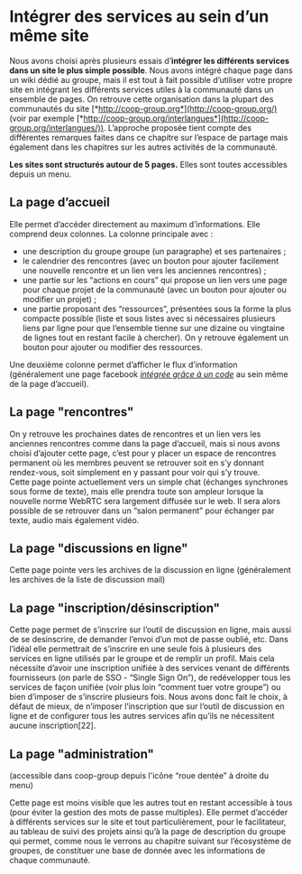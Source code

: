 # Intégrer des services au sein d’un même site

Nous avons choisi après plusieurs essais d’**intégrer les différents services dans un site le plus simple possible**. Nous avons intégré chaque page dans un wiki dédié au groupe, mais il est tout à fait possible d’utiliser votre propre site en intégrant les différents services utiles à la communauté dans un ensemble de pages. On retrouve cette organisation dans la plupart des communautés du site [*http://coop-group.org*](http://coop-group.org/) (voir par exemple [*http://coop-group.org/interlangues*](http://coop-group.org/interlangues/)). L’approche proposée tient compte des différentes remarques faites dans ce chapitre sur l’espace de partage mais également dans les chapitres sur les autres activités de la communauté.

**Les sites sont structurés autour de 5 pages.** Elles sont toutes accessibles depuis un menu.                                       

## La page d’accueil

Elle permet d’accéder directement au maximum d’informations. Elle comprend deux colonnes. La colonne principale avec :               
* une description du groupe groupe (un paragraphe) et ses partenaires ;                                                              
* le calendrier des rencontres (avec un bouton pour ajouter facilement une nouvelle rencontre et un lien vers les anciennes rencontres) ;                                                                                                                        
* une partie sur les “actions en cours” qui propose un lien vers une page pour chaque projet de la communauté (avec un bouton pour ajouter ou modifier un projet) ;                                                                                                     
* une partie proposant des “ressources”, présentées sous la forme la plus compacte possible (liste et sous listes avec si nécessaires plusieurs liens par ligne pour que l’ensemble tienne sur une dizaine ou vingtaine de lignes tout en restant facile à chercher). On y retrouve également un bouton pour ajouter ou modifier des ressources.
 
Une deuxième colonne permet d’afficher le flux d’information (généralement une page facebook [*intégrée grâce à un code*](http://www.e-monsite.com/pages/tutoriels/marketing-et-communication/integrer-les-widgets-de-facebook.html) au sein même de la page d’accueil).

## La page "rencontres"

On y retrouve les prochaines dates de rencontres et un lien vers les anciennes rencontres comme dans la page d’accueil, mais si nous avons choisi d’ajouter cette page, c’est pour y placer un espace de rencontres permanent où les membres peuvent se retrouver soit en s’y donnant rendez-vous, soit simplement en y passant pour voir qui s’y trouve.                                                      
Cette page pointe actuellement vers un simple chat (échanges synchrones sous forme de texte), mais elle prendra toute son ampleur lorsque la nouvelle norme WebRTC sera largement diffusée sur le web. Il sera alors possible de se retrouver dans un “salon permanent” pour échanger par texte, audio mais également vidéo.

## La page "discussions en ligne"

Cette page pointe vers les archives de la discussion en ligne (généralement les archives de la liste de discussion mail)

## La page "inscription/désinscription"
Cette page permet de s’inscrire sur l’outil de discussion en ligne, mais aussi de se desinscrire, de demander l’envoi d’un mot de passe oublié, etc. Dans l’idéal elle permettrait de s’inscrire en une seule fois à plusieurs des services en ligne utilisés par le groupe et de remplir un profil. Mais cela nécessite d’avoir une inscription unifiée à des services venant de différents fournisseurs (on parle de SSO - “Single Sign On”), de redévelopper tous les services de façon unifiée (voir plus loin “comment tuer votre groupe”) ou bien d’imposer de s’inscrire plusieurs fois. Nous avons donc fait le choix, à défaut de mieux, de n’imposer l’inscription que sur l’outil de discussion en ligne et de configurer tous les autres services afin qu’ils ne nécessitent aucune inscription[22].

## La page "administration"

(accessible dans coop-group depuis l'icône “roue dentée” à droite du menu)

Cette page est moins visible que les autres tout en restant accessible à tous (pour éviter la gestion des mots de passe multiples). Elle permet d’accéder à différents services sur le site et tout particulièrement, pour le facilitateur, au tableau de suivi des projets ainsi qu’à la page de description du groupe qui permet, comme nous le verrons au chapitre suivant sur l’écosystème de groupes, de constituer une base de donnée avec les informations de chaque communauté.

